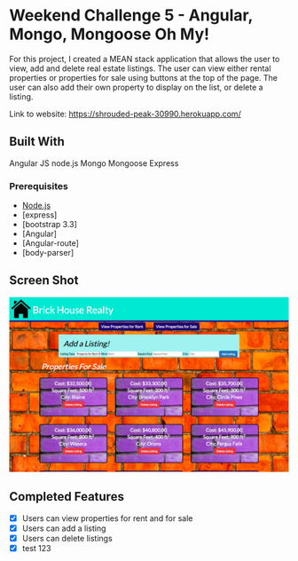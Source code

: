 # Weekend Challenge 5 - Angular, Mongo, Mongoose Oh My!

For this project, I created a MEAN stack application that allows the user to view, add and delete real estate listings. The user can view either rental properties or properties for sale using buttons at the top of the page. The user can also add their own property to display on the list, or delete a listing. 

Link to website: https://shrouded-peak-30990.herokuapp.com/

## Built With

Angular JS
node.js
Mongo
Mongoose
Express

### Prerequisites

- [Node.js](https://nodejs.org/en/)
- [express]
- [bootstrap 3.3]
- [Angular]
- [Angular-route]
- [body-parser]

## Screen Shot

![App screenshot](server/public/styles/screenshot3.png)

## Completed Features
- [x] Users can view properties for rent and for sale
- [x] Users can add a listing
- [x] Users can delete listings
- [x] test 123

